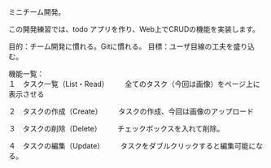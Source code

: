 ミニチーム開発。

この開発練習では、todo アプリを作り、Web上でCRUDの機能を実装します。

目的：チーム開発に慣れる。Gitに慣れる。
目標：ユーザ目線の工夫を盛り込む。

機能一覧：<br>
１　タスク一覧（List・Read）
　　全てのタスク（今回は画像）をページ上に表示させる

２　タスクの作成（Create）
　　タスクの作成、今回は画像のアップロード

３　タスクの削除（Delete）
　　チェックボックスを入れて削除。

４　タスクの編集（Update）
　　タスクをダブルクリックすると編集可能になる。

